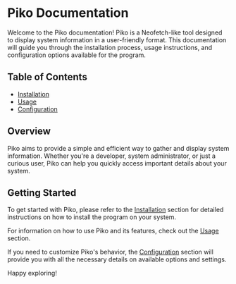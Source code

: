 # Piko Documentation

Welcome to the Piko documentation! Piko is a Neofetch-like tool designed to display system information in a user-friendly format. This documentation will guide you through the installation process, usage instructions, and configuration options available for the program.

## Table of Contents

- [Installation](installation.md)
- [Usage](usage.md)
- [Configuration](configuration.md)

## Overview

Piko aims to provide a simple and efficient way to gather and display system information. Whether you're a developer, system administrator, or just a curious user, Piko can help you quickly access important details about your system.

## Getting Started

To get started with Piko, please refer to the [Installation](installation.md) section for detailed instructions on how to install the program on your system.

For information on how to use Piko and its features, check out the [Usage](usage.md) section.

If you need to customize Piko's behavior, the [Configuration](configuration.md) section will provide you with all the necessary details on available options and settings.

Happy exploring!